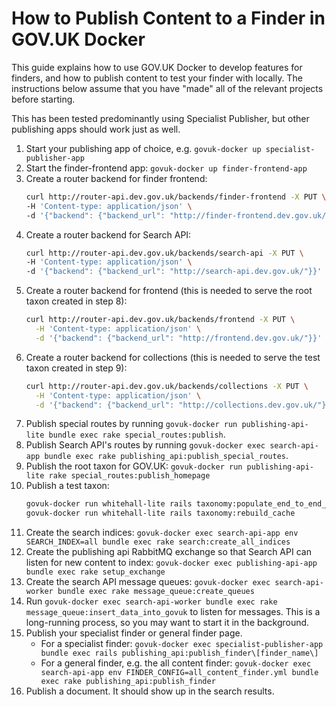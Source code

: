 # How to Publish Content to a Finder in GOV.UK Docker

This guide explains how to use GOV.UK Docker to develop features for finders, and how to publish content to test your
finder with locally. The instructions below assume that you have "made" all of the relevant projects before starting.

This has been tested predominantly using Specialist Publisher, but other publishing apps should work just as well.

1. Start your publishing app of choice, e.g. `govuk-docker up specialist-publisher-app`
2. Start the finder-frontend app: `govuk-docker up finder-frontend-app`
3. Create a router backend for finder frontend:
    ```bash
    curl http://router-api.dev.gov.uk/backends/finder-frontend -X PUT \
   -H 'Content-type: application/json' \
   -d '{"backend": {"backend_url": "http://finder-frontend.dev.gov.uk/"}}
    ```
4. Create a router backend for Search API:
    ```bash
    curl http://router-api.dev.gov.uk/backends/search-api -X PUT \
   -H 'Content-type: application/json' \
   -d '{"backend": {"backend_url": "http://search-api.dev.gov.uk/"}}'
    ```
5. Create a router backend for frontend (this is needed to serve the root taxon created in step 8):
    ```bash
    curl http://router-api.dev.gov.uk/backends/frontend -X PUT \
      -H 'Content-type: application/json' \
      -d '{"backend": {"backend_url": "http://frontend.dev.gov.uk/"}}'
    ```
6. Create a router backend for collections (this is needed to serve the test taxon created in step 9):
    ```bash
    curl http://router-api.dev.gov.uk/backends/collections -X PUT \
      -H 'Content-type: application/json' \
      -d '{"backend": {"backend_url": "http://collections.dev.gov.uk/"}}'
    ```
7. Publish special routes by running `govuk-docker run publishing-api-lite bundle exec rake special_routes:publish`.
8. Publish Search API's routes by
   running `govuk-docker exec search-api-app bundle exec rake publishing_api:publish_special_routes`.
9. Publish the root taxon for GOV.UK: `govuk-docker run publishing-api-lite rake special_routes:publish_homepage`
10. Publish a test taxon:
    ```bash
    govuk-docker run whitehall-lite rails taxonomy:populate_end_to_end_test_data
    govuk-docker run whitehall-lite rails taxonomy:rebuild_cache
    ```
11. Create the search
    indices: `govuk-docker exec search-api-app env SEARCH_INDEX=all bundle exec rake search:create_all_indices`
12. Create the publishing api RabbitMQ exchange so that Search API can listen for new content to
    index: `govuk-docker exec publishing-api-app bundle exec rake setup_exchange`
13. Create the search API message
    queues: `govuk-docker exec search-api-worker bundle exec rake message_queue:create_queues`
14. Run `govuk-docker exec search-api-worker bundle exec rake message_queue:insert_data_into_govuk` to listen for
    messages. This is a long-running process, so you may want to start it in the background.
15. Publish your specialist finder or general finder page.
    * For a specialist
      finder: `govuk-docker exec specialist-publisher-app bundle exec rails publishing_api:publish_finder\[finder_name\]`
    * For a general finder, e.g. the all content
      finder: `govuk-docker exec search-api-app env FINDER_CONFIG=all_content_finder.yml bundle exec rake publishing_api:publish_finder`
16. Publish a document. It should show up in the search results.



